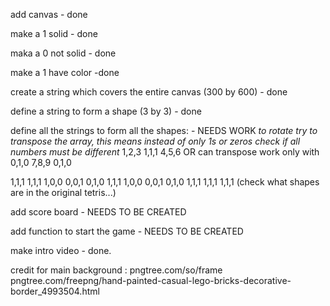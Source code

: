 add canvas - done

make a 1 solid - done

maka a 0 not solid - done

make a 1 have color -done

create a string which covers the entire canvas (300 by 600) - done

define a string to form a shape (3 by 3) - done

define all the strings to form all the shapes: - NEEDS WORK
*to rotate try to transpose the array, this means instead of*
*only 1s or zeros check if all numbers must be different*
1,2,3                                       1,1,1
4,5,6   OR can transpose work only with     0,1,0
7,8,9                                       0,1,0    


1,1,1   1,1,1   1,0,0   0,0,1
0,1,0   1,1,1   1,0,0   0,0,1
0,1,0   1,1,1   1,1,1   1,1,1
(check what shapes are in the original tetris...)

add score board - NEEDS TO BE CREATED

add function to start the game - NEEDS TO BE CREATED

make intro video - done.


credit for main background : pngtree.com/so/frame
pngtree.com/freepng/hand-painted-casual-lego-bricks-decorative-border_4993504.html